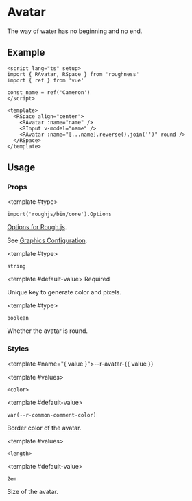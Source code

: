<script lang="ts" setup>
import { RAvatar, RDetails, RInput, RSpace, RTable, RText } from 'roughness'
import { ref } from 'vue'

const name = ref('Cameron')
</script>

# Avatar

The way of water has no beginning and no end.

## Example

<RDetails>
  <template #summary>Show Code</template>

```vue
<script lang="ts" setup>
import { RAvatar, RSpace } from 'roughness'
import { ref } from 'vue'

const name = ref('Cameron')
</script>

<template>
  <RSpace align="center">
    <RAvatar :name="name" />
    <RInput v-model="name" />
    <RAvatar :name="[...name].reverse().join('')" round />
  </RSpace>
</template>
```

</RDetails>

<RSpace align="center">
  <RAvatar :name="name" />
  <RInput v-model="name" />
  <RAvatar :name="[...name].reverse().join('')" round />
</RSpace>

## Usage

### Props

<RPropsTable>

  <RProp name="graphics-options">

  <template #type>

  `import('roughjs/bin/core').Options`

  </template>

  [Options for Rough.js](https://github.com/rough-stuff/rough/wiki#options).

  See [Graphics Configuration](/components/graphics#component-prop).

  </RProp>

  <RProp name="name">

  <template #type>

  `string`

  </template>

  <template #default-value>
    <RText type="error">Required</RText>
  </template>

  Unique key to generate color and pixels.

  </RProp>

  <RProp name="round">

  <template #type>

  `boolean`

  </template>

  Whether the avatar is round.

  </RProp>

</RPropsTable>

### Styles

<RStylesTable>

  <template #name="{ value }">--r-avatar-{{ value }}</template>

  <RStyle name="border-color">

  <template #values>

  `<color>`

  </template>

  <template #default-value>

  `var(--r-common-comment-color)`

  </template>

  Border color of the avatar.

  </RStyle>

  <RStyle name="size">

  <template #values>

  `<length>`

  </template>

  <template #default-value>

  `2em`

  </template>

  Size of the avatar.

  </RStyle>

</RStylesTable>
